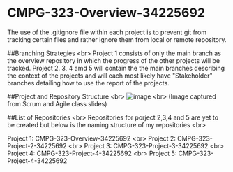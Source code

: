 # CMPG-323-Overview-34225692

The use of the .gitignore file within each project is to prevent git from tracking certain files and rather ignore them from local or remote repository. 

##Branching Strategies <br\>
Project 1 consists of only the main branch as the overview repository in which the progress of the other projects will be tracked.
Project 2. 3, 4 amd 5 will contain the the main branches describing the context of the projects and will each most likely have "Stakeholder" branches detailing how to use the report of the projects.


##Project and Repository Structure <br\>
![image](https://user-images.githubusercontent.com/107882888/185408777-36cefc3a-8e15-4fec-b15a-f39f4262d12a.png) <br\>
(Image captured from Scrum and Agile class slides)

##List of Repositories <br\>
Repositories for porject 2,3,4 and 5 are yet to be created but below is the naming structure of my repositories <br\>

Project 1: CMPG-323-Overview-34225692 <br\>
Project 2: CMPG-323-Project-2-34225692 <br\>
Project 3: CMPG-323-Project-3-34225692 <br\>
Project 4: CMPG-323-Project-4-34225692 <br\>
Project 5: CMPG-323-Project-4-34225692
